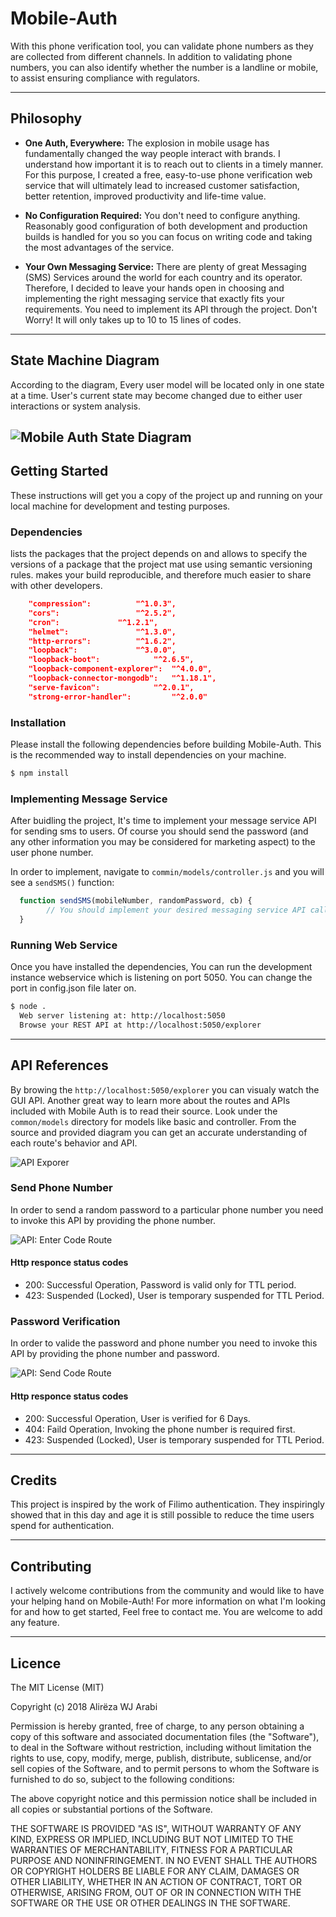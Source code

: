 # Mobile-Auth
With this phone verification tool, you can validate phone numbers as they are collected from different channels. In addition to validating phone numbers, you can also identify whether the number is a landline or mobile, to assist ensuring compliance with regulators.

---
## Philosophy

* **One Auth, Everywhere:** The explosion in mobile usage has fundamentally changed the way people interact with brands. I understand how important it is to reach out to clients in a timely manner. For this purpose, I created a free, easy-to-use phone verification web service that will ultimately lead to increased customer satisfaction, better retention, improved productivity and life-time value. 

* **No Configuration Required:** You don't need to configure anything. Reasonably good configuration of both development and production builds is handled for you so you can focus on writing code and taking the most advantages of the service.

* **Your Own Messaging Service:** There are plenty of great Messaging (SMS) Services around the world for each country and its operator. Therefore, I decided to leave your hands open in choosing and implementing the right messaging service that exactly fits your requirements. You need to implement its API through the project. Don't Worry! It will only takes up to 10 to 15 lines of codes.

---
## State Machine Diagram
According to the diagram, Every user model will be located only in one state at a time. User's current state may become changed due to either user interactions or system analysis.

![Mobile Auth State Diagram](./Images/MobileAuth.png)
---
## Getting Started

These instructions will get you a copy of the project up and running on your local machine for development and testing purposes. 

### Dependencies
lists the packages that the project depends on and allows to specify the versions of a package that the project mat use using semantic versioning rules. makes your build reproducible, and therefore much easier to share with other developers.
```json
    "compression":	 		"^1.0.3",
    "cors": 				"^2.5.2",
    "cron":	 			"^1.2.1",
    "helmet": 				"^1.3.0",
    "http-errors": 			"^1.6.2",
    "loopback": 			"^3.0.0",
    "loopback-boot": 			"^2.6.5",
    "loopback-component-explorer": 	"^4.0.0",
    "loopback-connector-mongodb": 	"^1.18.1",
    "serve-favicon": 			"^2.0.1",
    "strong-error-handler": 		"^2.0.0"
```

### Installation
Please install the following dependencies before building Mobile-Auth. This is the recommended way to install dependencies on your machine.
```sh
$ npm install
```
### Implementing Message Service
After buidling the project, It's time to implement your message service API for sending sms to users. Of course you should send the password (and any other information you may be considered for marketing aspect) to the user phone number.

In order to implement, navigate to `commin/models/controller.js` and you will see a `sendSMS()` function:
```js
  function sendSMS(mobileNumber, randomPassword, cb) {
		// You should implement your desired messaging service API call here.
  }
```
### Running Web Service
Once you have installed the dependencies, You can run the development instance webservice which is listening on port 5050. You can change the port in config.json file later on. 
```sh
$ node .
  Web server listening at: http://localhost:5050
  Browse your REST API at http://localhost:5050/explorer
```

---
## API References
By browing the `http://localhost:5050/explorer` you can visualy watch the GUI API. Another great way to learn more about the routes and APIs included with Mobile Auth is to read their source. Look under the `common/models` directory for models like basic and controller. From the source and provided diagram you can get an accurate understanding of each route's behavior and API.

![API Exporer](./images/API.png)

### Send Phone Number
In order to send a random password to a particular phone number you need to invoke this API by providing the phone number.

![API: Enter Code Route](./images/EnterCode.png)

#### Http responce status codes
* 200: Successful Operation, Password is valid only for TTL period. 
* 423: Suspended (Locked), User is temporary suspended for TTL Period.

### Password Verification
In order to valide the password and phone number you need to invoke this API by providing the phone number and password.

![API: Send Code Route](./images/SendCode.png)

#### Http responce status codes
* 200: Successful Operation, User is verified for 6 Days. 
* 404: Faild Operation, Invoking the phone number is required first.
* 423: Suspended (Locked), User is temporary suspended for TTL Period.

---
## Credits
This project is inspired by the work of Filimo authentication. They inspiringly showed that in this day and age it is still possible to reduce the time users spend for authentication. 

---
## Contributing
I actively welcome contributions from the community and would like to have your helping hand on Mobile-Auth! For more information on what I'm looking for and how to get started, Feel free to contact me. You are welcome to add any feature.

---
## Licence
The MIT License (MIT)

Copyright (c) 2018 Alirëza WJ Arabi

Permission is hereby granted, free of charge, to any person obtaining a copy of this software and associated documentation files (the "Software"), to deal in the Software without restriction, including without limitation the rights to use, copy, modify, merge, publish, distribute, sublicense, and/or sell copies of the Software, and to permit persons to whom the Software is furnished to do so, subject to the following conditions:

The above copyright notice and this permission notice shall be included in all copies or substantial portions of the Software.

THE SOFTWARE IS PROVIDED "AS IS", WITHOUT WARRANTY OF ANY KIND, EXPRESS OR IMPLIED, INCLUDING BUT NOT LIMITED TO THE WARRANTIES OF MERCHANTABILITY, FITNESS FOR A PARTICULAR PURPOSE AND NONINFRINGEMENT. IN NO EVENT SHALL THE AUTHORS OR COPYRIGHT HOLDERS BE LIABLE FOR ANY CLAIM, DAMAGES OR OTHER LIABILITY, WHETHER IN AN ACTION OF CONTRACT, TORT OR OTHERWISE, ARISING FROM, OUT OF OR IN CONNECTION WITH THE SOFTWARE OR THE USE OR OTHER DEALINGS IN THE SOFTWARE.